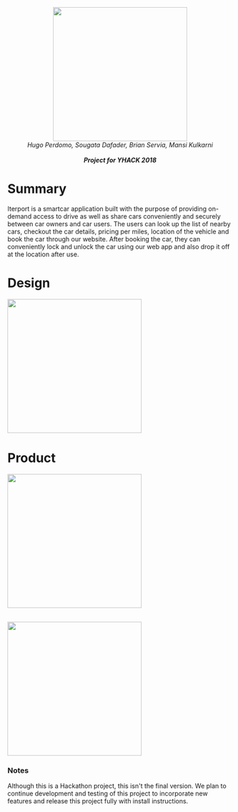 <p align="center"><img src="https://github.com/b5er/ryd_share_server/blob/master/Images/logo-1.jpg" height="300"><br><i> Hugo Perdomo, Sougata Dafader, Brian Servia, Mansi Kulkarni <br><br><b>Project for YHACK 2018</b></i></align>

# Summary
Iterport is a smartcar application built with the purpose of providing on-demand access to drive as well as share cars conveniently and securely between car owners and car users. The users can look up the list of nearby cars, checkout the car details, pricing per miles, location of the vehicle and book the car through our website.  After booking the car, they can conveniently lock and unlock the car using our web app and also drop it off at the location after use.

# Design
<p align="left"><img src="https://github.com/b5er/ryd_share_server/blob/master/Images/Design.png" height="300"><br></align>

# Product
<p align="left"><img src="https://github.com/b5er/ryd_share_server/blob/master/Images/scr1.png" height="300"><br></align>
<br>
<p align="left"><img src="https://github.com/b5er/ryd_share_server/blob/master/Images/scr2.png" height="300"><br></align>

### Notes
Although this is a Hackathon project, this isn't the final version. We plan to continue development and testing of this project to incorporate new features and release this project fully with install instructions. 
